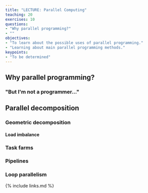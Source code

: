```yaml
---
title: "LECTURE: Parallel Computing"
teaching: 20
exercises: 10
questions:
- "Why parallel programming?"
- ""
objectives:
- "To learn about the possible uses of parallel programming."
- "Learning about main parallel programming methods."
keypoints:
- "To be determined"
---
```


## Why parallel programming?

### "But I'm not a programmer..."

## Parallel decomposition

### Geometric decomposition

#### Load imbalance

### Task farms

### Pipelines

### Loop parallelism

{% include links.md %}

